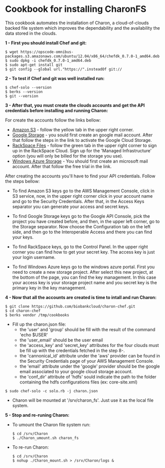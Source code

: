 # Cookbook for installing CharonFS

This cookbook automates the installation of Charon, a cloud-of-clouds backed file system which improves the dependability and the availability the data stored in the clouds. 

**1 - First you should install Chef and git:**

```
$ wget https://opscode-omnibus-packages.s3.amazonaws.com/ubuntu/12.04/x86_64/chefdk_0.7.0-1_amd64.deb
$ sudo dpkg -i chefdk_0.7.0-1_amd64.deb
$ sudo apt-get install git
$ git config --global url."https://".insteadOf git://
```

**2 - To test if Chef and git was well installed run:**
```
$ chef-solo --version
$ berks --version
$ git --version
```
**3 - After that, you must create the clouds accounts and get the API credentials before installing and running Charon:**

For create the accounts follow the links bellow:
* [Amazon S3](https://aws.amazon.com/s3/) - follow the yellow tab in the upper right corner.
* [Google Storage](https://cloud.google.com/storage/docs/signup) - you sould first create an google mail account. After that follow the steps in the link to activate the Google Cloud Storage.
* [RackSpace Files](http://www.rackspace.co.uk/) - follow the green tab in the upper right corner to sign up in the RackSpace Cloud. Sign up for the 'Managed Infrastructure' option (you will only be billed for the storage you use).
* [Windows Azure Storage](https://azure.microsoft.com/en-us/) - You should first create an microsoft mail account. After that follow the free trial in the link.

After creating the accounts you'll have to find your API credentials. Follow the steps bellow:

* To find Amazon S3 keys go to the AWS Management Console, click in S3 service, now, in the upper right corner click in your account name and go to the Security Credentials. After that, in the Access Keys separator you can generate your access and secret keys.

* To find Google Storage keys go to the Google API Console, pick the project you have created before, and then, in the upper left corner, go to the Storage separator. Now choose the Configuration tab on the left side, and then go to the Interoperable Access and there you can find your keys.

* To find RackSpace keys, go to the Control Panel. In the upper right corner you can find how to get your secret key. The access key is just your login username.

* To find Windows Azure keys go to the windows azure portal. First you need to create a new storage project. After select this new project, at the bottom of the page, you can find the key management. In this case your access key is your storage project name and you secret key is the primary key in the key management.

**4 - Now that all the accounts are created is time to intall and run Charon:**

```
$ git clone https://github.com/biobankcloud/charon-chef.git
$ cd charon-chef
$ berks vendor /tmp/cookbooks
```
* Fill up the charon.json file:
  * the 'user' and 'group' should be fill with the result of the command 'echo $USER'
  * the 'user_email' should be the user email
  * the 'access_key' and 'secret_key' attributes for the four clouds must be fill up with the credentials fetched in the step 8-.
  * the 'cannonical_id' attribute under the 'aws' provider can be found in the Security Credentials page of your AWS Management Console.
  * the 'email' attribute under the 'google' provider should be the google email associated to your google cloud storage account.
  * the 'conf_dir' attribute of 'hdfs' sould indicate the path to the folder containing the hdfs configurations files (ex: core-site.xml) 
```
$ sudo chef-solo -c solo.rb -j charon.json
```
* Charon will be mounted at '/srv/charon_fs'. Just use it as the local file system.

**5 - Stop and re-runing Charon:**

* To umount the Charon file system run:
  ```
  $ cd /srv/Charon
  $ ./Charon_umount.sh charon_fs
  ```
* To re-run Charon:
  ```
  $ cd /srv/Charon
  $ nohup ./Charon_mount.sh > /srv/Charon/logs &
  ```
